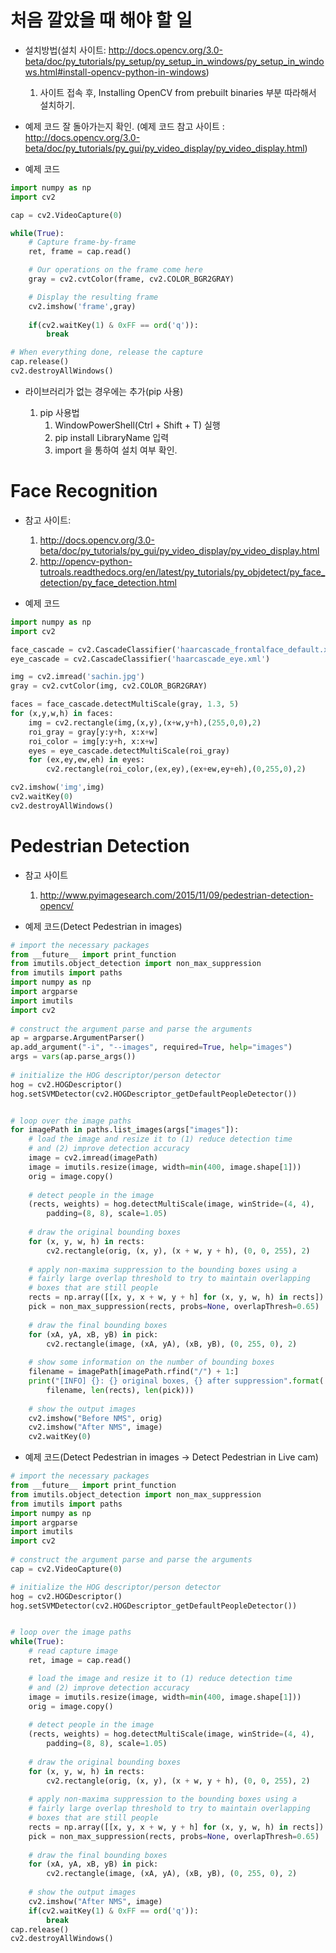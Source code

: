 # 처음 깔았을 때 해야 할 일 
* 설치방법(설치 사이트: http://docs.opencv.org/3.0-beta/doc/py_tutorials/py_setup/py_setup_in_windows/py_setup_in_windows.html#install-opencv-python-in-windows)

    1. 사이트 접속 후, Installing OpenCV from prebuilt binaries 부분 따라해서 설치하기. 

* 예제 코드 잘 돌아가는지 확인. (예제 코드 참고 사이트 : http://docs.opencv.org/3.0-beta/doc/py_tutorials/py_gui/py_video_display/py_video_display.html)

* 예제 코드
```python
import numpy as np
import cv2

cap = cv2.VideoCapture(0)

while(True):
    # Capture frame-by-frame 
    ret, frame = cap.read()

    # Our operations on the frame come here
    gray = cv2.cvtColor(frame, cv2.COLOR_BGR2GRAY)

    # Display the resulting frame
    cv2.imshow('frame',gray)
        
    if(cv2.waitKey(1) & 0xFF == ord('q')):
        break

# When everything done, release the capture
cap.release()
cv2.destroyAllWindows()
```

* 라이브러리가 없는 경우에는 추가(pip 사용)
    
    1. pip 사용법 
        1. WindowPowerShell(Ctrl + Shift + T) 실행
        1. pip install LibraryName 입력
        1. import <library name> 을 통하여 설치 여부 확인.


# Face Recognition
 
* 참고 사이트:
    1.  http://docs.opencv.org/3.0-beta/doc/py_tutorials/py_gui/py_video_display/py_video_display.html
    1.  http://opencv-python-tutroals.readthedocs.org/en/latest/py_tutorials/py_objdetect/py_face_detection/py_face_detection.html

* 예제 코드
```python
import numpy as np
import cv2

face_cascade = cv2.CascadeClassifier('haarcascade_frontalface_default.xml')
eye_cascade = cv2.CascadeClassifier('haarcascade_eye.xml')

img = cv2.imread('sachin.jpg')
gray = cv2.cvtColor(img, cv2.COLOR_BGR2GRAY)

faces = face_cascade.detectMultiScale(gray, 1.3, 5)
for (x,y,w,h) in faces:
    img = cv2.rectangle(img,(x,y),(x+w,y+h),(255,0,0),2)
    roi_gray = gray[y:y+h, x:x+w]
    roi_color = img[y:y+h, x:x+w]
    eyes = eye_cascade.detectMultiScale(roi_gray)
    for (ex,ey,ew,eh) in eyes:
        cv2.rectangle(roi_color,(ex,ey),(ex+ew,ey+eh),(0,255,0),2)

cv2.imshow('img',img)
cv2.waitKey(0)
cv2.destroyAllWindows()
```

# Pedestrian Detection

* 참고 사이트
    1. http://www.pyimagesearch.com/2015/11/09/pedestrian-detection-opencv/

* 예제 코드(Detect Pedestrian in images)
```python
# import the necessary packages
from __future__ import print_function
from imutils.object_detection import non_max_suppression
from imutils import paths
import numpy as np
import argparse
import imutils
import cv2
 
# construct the argument parse and parse the arguments
ap = argparse.ArgumentParser()
ap.add_argument("-i", "--images", required=True, help="images")
args = vars(ap.parse_args())
 
# initialize the HOG descriptor/person detector
hog = cv2.HOGDescriptor()
hog.setSVMDetector(cv2.HOGDescriptor_getDefaultPeopleDetector())


# loop over the image paths
for imagePath in paths.list_images(args["images"]):
    # load the image and resize it to (1) reduce detection time
    # and (2) improve detection accuracy
    image = cv2.imread(imagePath)
    image = imutils.resize(image, width=min(400, image.shape[1]))
    orig = image.copy()
 
    # detect people in the image
    (rects, weights) = hog.detectMultiScale(image, winStride=(4, 4),
        padding=(8, 8), scale=1.05)
 
    # draw the original bounding boxes
    for (x, y, w, h) in rects:
        cv2.rectangle(orig, (x, y), (x + w, y + h), (0, 0, 255), 2)
 
    # apply non-maxima suppression to the bounding boxes using a
    # fairly large overlap threshold to try to maintain overlapping
    # boxes that are still people
    rects = np.array([[x, y, x + w, y + h] for (x, y, w, h) in rects])
    pick = non_max_suppression(rects, probs=None, overlapThresh=0.65)
 
    # draw the final bounding boxes
    for (xA, yA, xB, yB) in pick:
        cv2.rectangle(image, (xA, yA), (xB, yB), (0, 255, 0), 2)
 
    # show some information on the number of bounding boxes
    filename = imagePath[imagePath.rfind("/") + 1:]
    print("[INFO] {}: {} original boxes, {} after suppression".format(
        filename, len(rects), len(pick)))
 
    # show the output images
    cv2.imshow("Before NMS", orig)
    cv2.imshow("After NMS", image)
    cv2.waitKey(0)
```

* 예제 코드(Detect Pedestrian in images → Detect Pedestrian in Live cam)
```python
# import the necessary packages
from __future__ import print_function
from imutils.object_detection import non_max_suppression
from imutils import paths
import numpy as np
import argparse
import imutils
import cv2
 
# construct the argument parse and parse the arguments
cap = cv2.VideoCapture(0)

# initialize the HOG descriptor/person detector
hog = cv2.HOGDescriptor()
hog.setSVMDetector(cv2.HOGDescriptor_getDefaultPeopleDetector())


# loop over the image paths
while(True):
    # read capture image
    ret, image = cap.read()

    # load the image and resize it to (1) reduce detection time
    # and (2) improve detection accuracy
    image = imutils.resize(image, width=min(400, image.shape[1]))
    orig = image.copy()
 
    # detect people in the image
    (rects, weights) = hog.detectMultiScale(image, winStride=(4, 4),
        padding=(8, 8), scale=1.05)
 
    # draw the original bounding boxes
    for (x, y, w, h) in rects:
        cv2.rectangle(orig, (x, y), (x + w, y + h), (0, 0, 255), 2)
 
    # apply non-maxima suppression to the bounding boxes using a
    # fairly large overlap threshold to try to maintain overlapping
    # boxes that are still people
    rects = np.array([[x, y, x + w, y + h] for (x, y, w, h) in rects])
    pick = non_max_suppression(rects, probs=None, overlapThresh=0.65)
 
    # draw the final bounding boxes
    for (xA, yA, xB, yB) in pick:
        cv2.rectangle(image, (xA, yA), (xB, yB), (0, 255, 0), 2)
    
    # show the output images
    cv2.imshow("After NMS", image)
    if(cv2.waitKey(1) & 0xFF == ord('q')):
        break       
cap.release()
cv2.destroyAllWindows()
```
